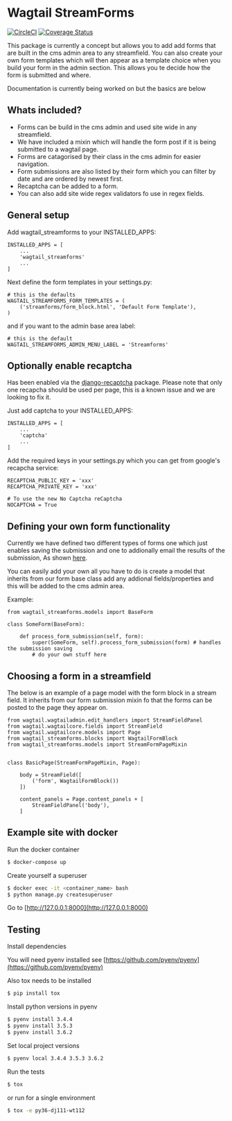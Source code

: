 # Wagtail StreamForms

[![CircleCI](https://circleci.com/gh/AccentDesign/wagtail_streamforms/tree/master.svg?style=svg)](https://circleci.com/gh/AccentDesign/wagtail_streamforms/tree/master)
[![Coverage Status](https://coveralls.io/repos/github/AccentDesign/wagtail_streamforms/badge.svg?branch=master)](https://coveralls.io/github/AccentDesign/wagtail_streamforms?branch=master)

This package is currently a concept but allows you to add add forms that are built in the cms admin area to
any streamfield. You can also create your own form templates which will then appear as a template choice when you build
your form in the admin section. This allows you te decide how the form is submitted and where.

Documentation is currently being worked on but the basics are below


## Whats included?

- Forms can be build in the cms admin and used site wide in any streamfield.
- We have included a mixin which will handle the form post if it is being submitted to a wagtail page.
- Forms are catagorised by their class in the cms admin for easier navigation.
- Form submissions are also listed by their form which you can filter by date and are ordered by newest first.
- Recaptcha can be added to a form.
- You can also add site wide regex validators fo use in regex fields.


## General setup

Add wagtail_streamforms to your INSTALLED_APPS:

```
INSTALLED_APPS = [
    ...
    'wagtail_streamforms'
    ...
]
```

Next define the form templates in your settings.py:

```
# this is the defaults 
WAGTAIL_STREAMFORMS_FORM_TEMPLATES = (
    ('streamforms/form_block.html', 'Default Form Template'),
)
```

and if you want to the admin base area label:

```
# this is the default
WAGTAIL_STREAMFORMS_ADMIN_MENU_LABEL = 'Streamforms'
```


## Optionally enable recaptcha

Has been enabled via the [django-recaptcha](https://github.com/praekelt/django-recaptcha) package. Please note that only one recapcha should be used per page, this is a known issue and we are looking to fix it.

Just add captcha to your INSTALLED_APPS:

```
INSTALLED_APPS = [
    ...
    'captcha'
    ...
]
```

Add the required keys in your settings.py which you can get from google's recapcha service:

```
RECAPTCHA_PUBLIC_KEY = 'xxx'
RECAPTCHA_PRIVATE_KEY = 'xxx'
 
# To use the new No Captcha reCaptcha
NOCAPTCHA = True
```


## Defining your own form functionality

Currently we have defined two different types of forms one which just enables saving the submission and one to 
addionally email the results of the submission, As shown [here](https://github.com/AccentDesign/wagtail_streamforms/blob/master/wagtail_streamforms/models/form.py#L112).

You can easily add your own all you have to do is create a model that inherits from our form base class add any addional
fields/properties and this will be added to the cms admin area.

Example:

```
from wagtail_streamforms.models import BaseForm

class SomeForm(BaseForm):

    def process_form_submission(self, form):
        super(SomeForm, self).process_form_submission(form) # handles the submission saving
        # do your own stuff here

```


## Choosing a form in a streamfield

The below is an example of a page model with the form block in a stream field. It inherits from our form submission
mixin fo that the forms can be posted to the page they appear on.

```
from wagtail.wagtailadmin.edit_handlers import StreamFieldPanel
from wagtail.wagtailcore.fields import StreamField
from wagtail.wagtailcore.models import Page
from wagtail_streamforms.blocks import WagtailFormBlock
from wagtail_streamforms.models import StreamFormPageMixin


class BasicPage(StreamFormPageMixin, Page):

    body = StreamField([
        ('form', WagtailFormBlock())
    ])

    content_panels = Page.content_panels + [
        StreamFieldPanel('body'),
    ]
```


## Example site with docker

Run the docker container

```bash
$ docker-compose up
```

Create yourself a superuser

```bash
$ docker exec -it <container_name> bash
$ python manage.py createsuperuser
```

Go to [http://127.0.0.1:8000](http://127.0.0.1:8000)


## Testing

Install dependencies

You will need pyenv installed see [https://github.com/pyenv/pyenv](https://github.com/pyenv/pyenv)

Also tox needs to be installed

```bash
$ pip install tox
```

Install python versions in pyenv

```bash
$ pyenv install 3.4.4
$ pyenv install 3.5.3
$ pyenv install 3.6.2
```

Set local project versions

```bash
$ pyenv local 3.4.4 3.5.3 3.6.2
```

Run the tests

```bash
$ tox
```

or run for a single environment

```bash
$ tox -e py36-dj111-wt112
```
